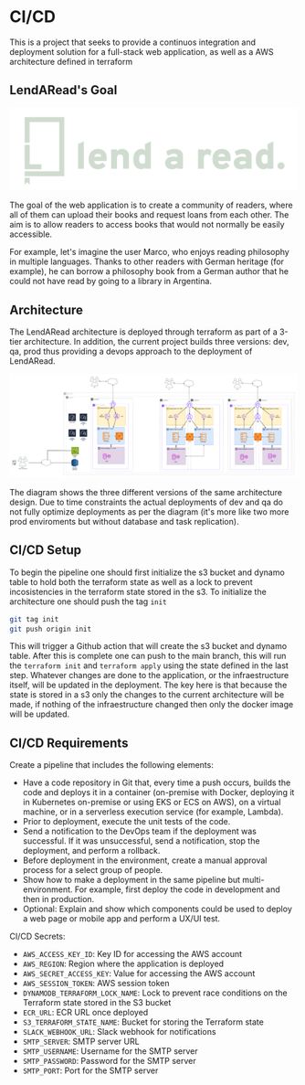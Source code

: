 # CI/CD 

This is a project that seeks to provide a continuos integration and deployment solution for a full-stack web application, as well as a AWS architecture defined in terraform


## LendARead's Goal
![Lend a read logo](LendARead2-AWS/LendARead2/frontend/public/static/logo-claro.png)

The goal of the web application is to create a community of readers, where all of them can upload their books and request loans from each other. The aim is to allow readers to access books that would not normally be easily accessible.

For example, let's imagine the user Marco, who enjoys reading philosophy in multiple languages. Thanks to other readers with German heritage (for example), he can borrow a philosophy book from a German author that he could not have read by going to a library in Argentina.


## Architecture

The LendARead architecture is deployed through terraform as part of a 3-tier architecture. In addition, the current project builds three versions: dev, qa, prod thus providing a devops approach to the deployment of LendARead.

![Cloud Diagram](LendARead2-AWS/cloud.png)

The diagram shows the three different versions of the same architecture design. Due to time constraints the actual deployments of dev and qa do not fully optimize deployments as per the diagram (it's more like two more prod enviroments
but without database and task replication).
## CI/CD Setup

To begin the pipeline one should first initialize the s3 bucket and dynamo table to hold both the terraform state as well as a lock to prevent incosistencies in the terraform state stored in the s3. To initialize the architecture one should push the tag `init`

```bash
git tag init                                                                                          
git push origin init
```

This will trigger a Github action that will create the s3 bucket and dynamo table. After this is complete one can push to the main branch, this will run the `terraform init` and `terraform apply` using the state defined in the last step. Whatever changes are done to the application, or the infraestructure itself, will be updated in the deployment. The key here is that because the state is stored in a s3 only the changes to the current architecture will be made, if nothing of the infraestructure changed then only the docker image will be updated. 

## CI/CD Requirements

Create a pipeline that includes the following elements:

- Have a code repository in Git that, every time a push occurs, builds the code and deploys it in a container (on-premise with Docker, deploying it in Kubernetes on-premise or using EKS or ECS on AWS), on a virtual machine, or in a serverless execution service (for example, Lambda).
- Prior to deployment, execute the unit tests of the code.
- Send a notification to the DevOps team if the deployment was successful. If it was unsuccessful, send a notification, stop the deployment, and perform a rollback.
- Before deployment in the environment, create a manual approval process for a select group of people.
- Show how to make a deployment in the same pipeline but multi-environment. For example, first deploy the code in development and then in production.
- Optional: Explain and show which components could be used to deploy a web page or mobile app and perform a UX/UI test.

CI/CD Secrets:
- `AWS_ACCESS_KEY_ID`: Key ID for accessing the AWS account
- `AWS_REGION`: Region where the application is deployed
- `AWS_SECRET_ACCESS_KEY`: Value for accessing the AWS account
- `AWS_SESSION_TOKEN`: AWS session token
- `DYNAMODB_TERRAFORM_LOCK_NAME`: Lock to prevent race conditions on the Terraform state stored in the S3 bucket
- `ECR_URL`: ECR URL once deployed
- `S3_TERRAFORM_STATE_NAME`: Bucket for storing the Terraform state
- `SLACK_WEBHOOK_URL`: Slack webhook for notifications
- `SMTP_SERVER`: SMTP server URL
- `SMTP_USERNAME`: Username for the SMTP server
- `SMTP_PASSWORD`: Password for the SMTP server
- `SMTP_PORT`: Port for the SMTP server
